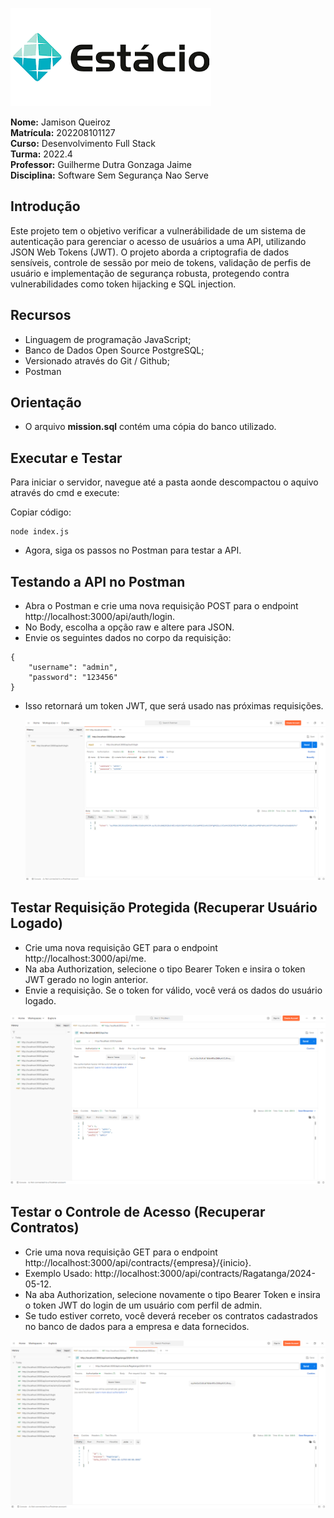 ![image](estacio.png)

**Nome:** Jamison Queiroz\
**Matrícula:** 202208101127\
**Curso:** Desenvolvimento Full Stack\
**Turma:** 2022.4\
**Professor:** Guilherme Dutra Gonzaga Jaime\
**Disciplina:** Software Sem Segurança Nao Serve

## Introdução

Este projeto tem o objetivo verificar a vulnerábilidade de um sistema de autenticação para gerenciar o acesso de usuários a uma API, utilizando JSON Web Tokens (JWT). O projeto aborda a criptografia de dados sensíveis, controle de sessão por meio de tokens, validação de perfis de usuário e implementação de segurança robusta, protegendo contra vulnerabilidades como token hijacking e SQL injection.

## Recursos

- Linguagem de programação JavaScript; 
- Banco de Dados Open Source PostgreSQL; 
- Versionado através do Git / Github;
- Postman

## Orientação

* O arquivo **mission.sql** contém uma cópia do banco utilizado.

## Executar e Testar

Para iniciar o servidor, navegue até a pasta aonde descompactou o aquivo através do cmd e execute:

Copiar código:
```
node index.js
```
- Agora, siga os passos no Postman para testar a API.

## Testando a API no Postman

- Abra o Postman e crie uma nova requisição POST para o endpoint http://localhost:3000/api/auth/login.
- No Body, escolha a opção raw e altere para JSON.
- Envie os seguintes dados no corpo da requisição:
```
{
    "username": "admin",
    "password": "123456"
}
```
- Isso retornará um token JWT, que será usado nas próximas requisições.

  ![image](gerando_tolken.png)

## Testar Requisição Protegida (Recuperar Usuário Logado)

- Crie uma nova requisição GET para o endpoint http://localhost:3000/api/me.
- Na aba Authorization, selecione o tipo Bearer Token e insira o token JWT gerado no login anterior.
- Envie a requisição. Se o token for válido, você verá os dados do usuário logado.

![image](requisicao_protegida.png)

## Testar o Controle de Acesso (Recuperar Contratos)

- Crie uma nova requisição GET para o endpoint http://localhost:3000/api/contracts/{empresa}/{inicio}.
- Exemplo Usado: http://localhost:3000/api/contracts/Ragatanga/2024-05-12.
- Na aba Authorization, selecione novamente o tipo Bearer Token e insira o token JWT do login de um usuário com perfil de admin.
- Se tudo estiver correto, você deverá receber os contratos cadastrados no banco de dados para a empresa e data fornecidos.

![image](recuperando_contrato.png)


